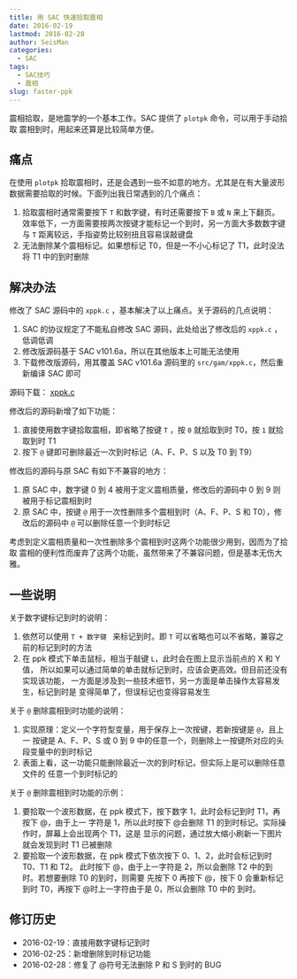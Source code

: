 ```yaml
---
title: 用 SAC 快速拾取震相
date: 2016-02-19
lastmod: 2016-02-28
author: SeisMan
categories:
  - SAC
tags:
  - SAC技巧
  - 震相
slug: faster-ppk
---
```


震相拾取，是地震学的一个基本工作。SAC 提供了 `plotpk` 命令，可以用于手动拾取
震相到时，用起来还算是比较简单方便。

<!--more-->

## 痛点

在使用 `plotpk` 拾取震相时，还是会遇到一些不如意的地方。尤其是在有大量波形
数据需要拾取的时候。下面列出我日常遇到的几个痛点：

1.  拾取震相时通常需要按下 `T` 和数字键，有时还需要按下 `B` 或 `N` 来上下翻页。
    效率低下，一方面需要按两次按键才能标记一个到时，另一方面大多数数字键与
    `T` 距离较远，手指姿势比较别扭且容易误敲键盘
2.  无法删除某个震相标记。如果想标记 T0，但是一不小心标记了 T1，此时没法将 T1 中的到时删除

## 解决办法

修改了 SAC 源码中的 `xppk.c` ，基本解决了以上痛点。关于源码的几点说明：

1.  SAC 的协议规定了不能私自修改 SAC 源码，此处给出了修改后的 `xppk.c` ，低调低调
2.  修改版源码基于 SAC v101.6a，所以在其他版本上可能无法使用
3.  下载修改版源码，用其覆盖 SAC v101.6a 源码里的 `src/gam/xppk.c`，然后重新编译 SAC 即可

源码下载： [xppk.c](/downloads/xppk.c)

修改后的源码新增了如下功能：

1.  直接使用数字键拾取震相，即省略了按键 `T` ，按 `0` 就拾取到时 T0，按 `1` 就拾取到时 T1
2.  按下 `@` 键即可删除最近一次到时标记（A、F、P、S 以及 T0 到 T9）

修改后的源码与原 SAC 有如下不兼容的地方：

1.  原 SAC 中，数字键 0 到 4 被用于定义震相质量，修改后的源码中 0 到 9 则被用于标记震相到时
2.  原 SAC 中，按键 `@` 用于一次性删除多个震相到时（A、F、P、S 和 T0），修改后的源码中 `@`
    可以删除任意一个到时标记

考虑到定义震相质量和一次性删除多个震相到时这两个功能很少用到，因而为了拾取
震相的便利性而废弃了这两个功能，虽然带来了不兼容问题，但是基本无伤大雅。

## 一些说明

关于数字键标记到时的说明：

1.  依然可以使用 `T + 数字键 ` 来标记到时。即 `T` 可以省略也可以不省略，兼容之前的标记到时的方法
2.  在 ppk 模式下单击鼠标，相当于敲键 `L`，此时会在图上显示当前点的 X 和 Y 值，
    所以如果可以通过简单的单击就标记到时，应该会更高效。但目前还没有实现该功能，
    一方面是涉及到一些技术细节，另一方面是单击操作太容易发生，标记到时是
    变得简单了，但误标记也变得容易发生

关于 `@` 删除震相到时功能的说明：

1.  实现原理：定义一个字符型变量，用于保存上一次按键，若新按键是 `@`，且上一
    按键是 A、F、P、S 或 0 到 9 中的任意一个，则删除上一按键所对应的头段变量中的到时标记
2.  表面上看，这一功能只能删除最近一次的到时标记，但实际上是可以删除任意文件的
    任意一个到时标记的

关于 `@` 删除震相到时功能的示例：

1.  要拾取一个波形数据，在 ppk 模式下，按下数字 1，此时会标记到时 T1，再按下 @，由于上一
    字符是 1，所以此时按下 @会删除 T1 的到时标记。实际操作时，屏幕上会出现两个 T1，这是
    显示的问题，通过放大缩小刷新一下图片就会发现到时 T1 已被删除
2.  要拾取一个波形数据，在 ppk 模式下依次按下 0、1、2，此时会标记到时 T0、T1 和 T2。
    此时按下 @，由于上一字符是 2，所以会删除 T2 中的到时。若想要删除 T0 的到时，则需要
    先按下 0 再按下 @，按下 0 会重新标记到时 T0，再按下 @时上一字符由于是 0，所以会删除 T0 中的
    到时。

## 修订历史

-   2016-02-19：直接用数字键标记到时
-   2016-02-25：新增删除到时标记功能
-   2016-02-28：修复了 @符号无法删除 P 和 S 到时的 BUG

